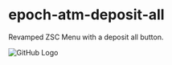 # epoch-atm-deposit-all
Revamped ZSC Menu with a deposit all button. 




![GitHub Logo](http://puu.sh/HGvr8/54160d7d1c.png)




